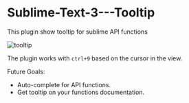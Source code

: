 # Sublime-Text-3---Tooltip
This plugin show tooltip for sublime API functions

<img src="http://s24.postimg.org/r31quiz2d/toltip.png" alt="tooltip">

The plugin works with <code>ctrl+9</code> based on the cursor in the view.


Future Goals:
<ul> 
  <li> Auto-complete for API functions.
  <li> Get tooltip on your functions documentation.
</ul>
